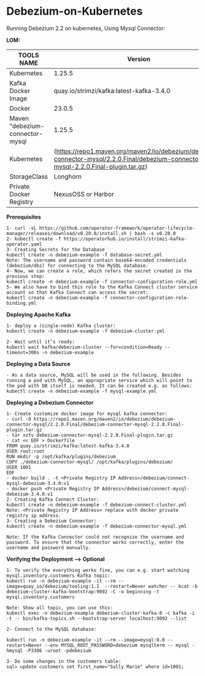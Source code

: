 # Debezium-on-Kubernetes
Running Debezium 2.2 on kubernetes, Using Mysql Connector:

**LOM:**

|TOOLS NAME | Version|
|-----------|--------|
|Kubernetes |1.25.5  |
|Kafka Docker Image |quay.io/strimzi/kafka:latest-kafka-3.4.0 |
|Docker |23.0.5  |
|Maven "debezium-connector-mysql |1.25.5  |
|Kubernetes |(https://repo1.maven.org/maven2/io/debezium/debezium-connector-mysql/2.2.0.Final/debezium-connector-mysql-2.2.0.Final-plugin.tar.gz) |
|StorageClass |Longhorn |
|Private Docker Registry |NexusOSS or Harbor |

**Prerequisites**
```
1- curl -sL https://github.com/operator-framework/operator-lifecycle-manager/releases/download/v0.20.0/install.sh | bash -s v0.20.0
2- kubectl create -f https://operatorhub.io/install/strimzi-kafka-operator.yaml
3- Creating Secrets for the Database
kubectl create -n debezium-example -f database-secret.yml
Note: The username and password contain base64-encoded credentials (debezium/dbz) for connecting to the MySQL database.
4- Now, we can create a role, which refers the secret created in the previous step:
kubectl create -n debezium-example -f connector-configuration-role.yml
5- We also have to bind this role to the Kafka Connect cluster service account so that Kafka Connect can access the secret:
kubectl create -n debezium-example -f connector-configuration-role-binding.yml
```

**Deploying Apache Kafka**
```
1- deploy a (single-node) Kafka cluster:
kubectl create -n debezium-example -f debezium-cluster.yml

2- Wait until it’s ready:
kubectl wait kafka/debezium-cluster --for=condition=Ready --timeout=300s -n debezium-example
```
**Deploying a Data Source**
```
- As a data source, MySQL will be used in the following. Besides running a pod with MySQL, an appropriate service which will point to the pod with DB itself is needed. It can be created e.g. as follows:
kubectl create -n debezium-example -f mysql-example.yml
```
**Deploying a Debezium Connector**
```
1- Create customize docker image for mysql kafka connector:
- curl -O https://repo1.maven.org/maven2/io/debezium/debezium-connector-mysql/2.2.0.Final/debezium-connector-mysql-2.2.0.Final-plugin.tar.gz
- tar xzfv debezium-connector-mysql-2.2.0.Final-plugin.tar.gz
- cat << EOF > Dockerfile 
FROM quay.io/strimzi/kafka:latest-kafka-3.4.0
USER root:root
RUN mkdir -p /opt/kafka/plugins/debezium
COPY ./debezium-connector-mysql/ /opt/kafka/plugins/debezium/
USER 1001
EOF
- docker build . -t <Private Registry IP Address>/debezium/connect-mysql-debezium-3.4.0:v1
- docker push <Private Registry IP Address>/debezium/connect-mysql-debezium-3.4.0:v1
2- Creating Kafka Connect Cluster:
kubectl create -n debezium-example -f debezium-connect-cluster.yml
Note: <Private Registry IP Address> replace with docker private registry ip address.
3- Creating a Debezium Connector:
kubectl create -n debezium-example -f debezium-connector-mysql.yml

Note: If the Kafka Connector could not recognize the username and password. To ensure that the connector works correctly, enter the username and password manually.
```
**Verifying the Deployment --> Optional**
```
1- To verify the everything works fine, you can e.g. start watching mysql.inventory.customers Kafka topic:
kubectl run -n debezium-example -it --rm --image=quay.io/debezium/tooling:1.2  --restart=Never watcher -- kcat -b debezium-cluster-kafka-bootstrap:9092 -C -o beginning -t mysql.inventory.customers

Note: Show all topic, you can use this:
kubectl exec -n debezium-example debezium-cluster-kafka-0 -c kafka -i -t -- bin/kafka-topics.sh --bootstrap-server localhost:9092 --list

2- Connect to the MySQL database:

kubectl run -n debezium-example -it --rm --image=mysql:8.0 --restart=Never --env MYSQL_ROOT_PASSWORD=debezium mysqlterm -- mysql -hmysql -P3306 -uroot -pdebezium

3- Do some changes in the customers table:
sql> update customers set first_name="Sally Marie" where id=1001;
```
